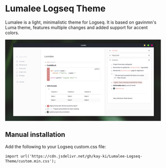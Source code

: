 # Lumalee Logseq Theme

Lumalee is a light, minimalistic theme for Logseq. It is based on gavinmn's Luma theme, features multiple changes and added support for accent colors.

![Screenshot](screenshot.png)

## Manual installation

Add the following to your Logseq custom.css file:
```
import url('https://cdn.jsdelivr.net/gh/kay-ki/Lumalee-Logseq-Theme/custom.min.css');
```
